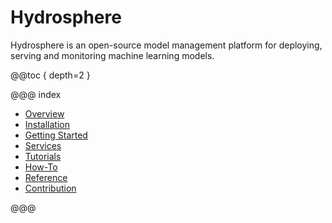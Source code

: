# Hydrosphere

Hydrosphere is an open-source model management platform for deploying, serving and
 monitoring machine learning models. 

@@toc { depth=2 }

@@@ index

* [Overview](overview/index.md)
* [Installation](install/index.md)
* [Getting Started](getting-started/index.md)
* [Services](services/index.md)
* [Tutorials](tutorials/index.md)
* [How-To](how-to/index.md)
* [Reference](reference/index.md)
* [Contribution](contribution.md)

@@@
